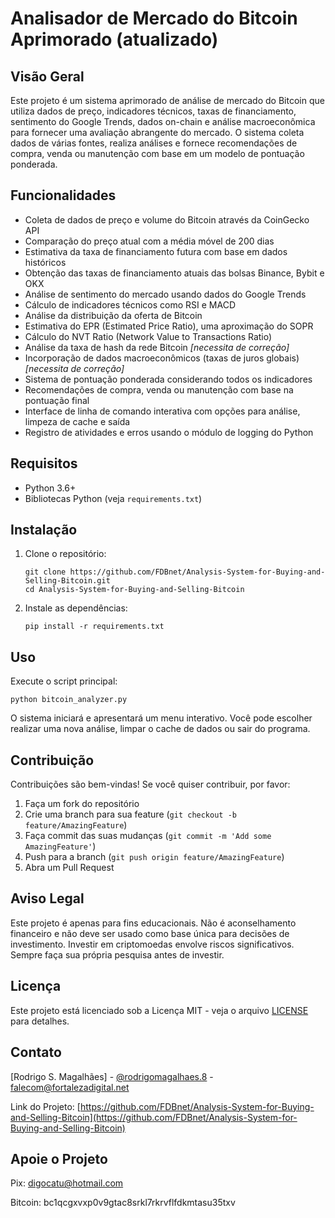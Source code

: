 # Analisador de Mercado do Bitcoin Aprimorado (atualizado)

## Visão Geral

Este projeto é um sistema aprimorado de análise de mercado do Bitcoin que utiliza dados de preço, indicadores técnicos, taxas de financiamento, sentimento do Google Trends, dados on-chain e análise macroeconômica para fornecer uma avaliação abrangente do mercado. O sistema coleta dados de várias fontes, realiza análises e fornece recomendações de compra, venda ou manutenção com base em um modelo de pontuação ponderada.

## Funcionalidades

- Coleta de dados de preço e volume do Bitcoin através da CoinGecko API
- Comparação do preço atual com a média móvel de 200 dias
- Estimativa da taxa de financiamento futura com base em dados históricos
- Obtenção das taxas de financiamento atuais das bolsas Binance, Bybit e OKX
- Análise de sentimento do mercado usando dados do Google Trends
- Cálculo de indicadores técnicos como RSI e MACD
- Análise da distribuição da oferta de Bitcoin
- Estimativa do EPR (Estimated Price Ratio), uma aproximação do SOPR
- Cálculo do NVT Ratio (Network Value to Transactions Ratio)
- Análise da taxa de hash da rede Bitcoin _[necessita de correção]_
- Incorporação de dados macroeconômicos (taxas de juros globais)  _[necessita de correção]_
- Sistema de pontuação ponderada considerando todos os indicadores
- Recomendações de compra, venda ou manutenção com base na pontuação final
- Interface de linha de comando interativa com opções para análise, limpeza de cache e saída
- Registro de atividades e erros usando o módulo de logging do Python

## Requisitos

- Python 3.6+
- Bibliotecas Python (veja `requirements.txt`)

## Instalação

1. Clone o repositório:
   ```
   git clone https://github.com/FDBnet/Analysis-System-for-Buying-and-Selling-Bitcoin.git
   cd Analysis-System-for-Buying-and-Selling-Bitcoin
   ```

2. Instale as dependências:
   ```
   pip install -r requirements.txt
   ```

## Uso

Execute o script principal:
```
python bitcoin_analyzer.py
```

O sistema iniciará e apresentará um menu interativo. Você pode escolher realizar uma nova análise, limpar o cache de dados ou sair do programa.

## Contribuição

Contribuições são bem-vindas! Se você quiser contribuir, por favor:

1. Faça um fork do repositório
2. Crie uma branch para sua feature (`git checkout -b feature/AmazingFeature`)
3. Faça commit das suas mudanças (`git commit -m 'Add some AmazingFeature'`)
4. Push para a branch (`git push origin feature/AmazingFeature`)
5. Abra um Pull Request

## Aviso Legal

Este projeto é apenas para fins educacionais. Não é aconselhamento financeiro e não deve ser usado como base única para decisões de investimento. Investir em criptomoedas envolve riscos significativos. Sempre faça sua própria pesquisa antes de investir.

## Licença

Este projeto está licenciado sob a Licença MIT - veja o arquivo [LICENSE](LICENSE) para detalhes.

## Contato

[Rodrigo S. Magalhães] - [@rodrigomagalhaes.8](https://www.threads.net/@rodrigomagalhaes.8) - falecom@fortalezadigital.net

Link do Projeto: [https://github.com/FDBnet/Analysis-System-for-Buying-and-Selling-Bitcoin](https://github.com/FDBnet/Analysis-System-for-Buying-and-Selling-Bitcoin)

## Apoie o Projeto

Pix: digocatu@hotmail.com

Bitcoin: bc1qcgxvxp0v9gtac8srkl7rkrvflfdkmtasu35txv

